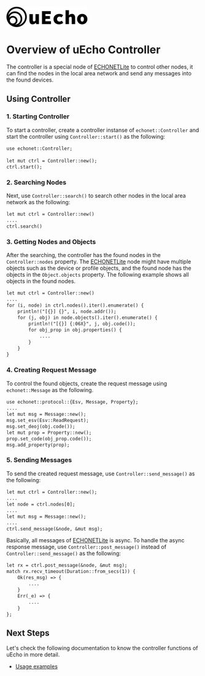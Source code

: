 ![logo](img/logo.png)

# Overview of uEcho Controller

The controller is a special node of [ECHONETLite][enet] to control other nodes, it can find the nodes in the local area network and send any messages into the found devices.

## Using Controller

### 1. Starting Controller

To start a controller, create a controller instanse of `echonet::Controller` and start the controller using `Controller::start()` as the following:

```
use echonet::Controller;

let mut ctrl = Controller::new();
ctrl.start();
```

### 2. Searching Nodes

Next, use `Controller::search()` to search other nodes in the local area network as the following:

```
let mut ctrl = Controller::new()
....
ctrl.search()
```

### 3. Getting Nodes and Objects

After the searching, the controller has the found nodes in the `Controller::nodes` property. The [ECHONETLite](http://www.echonet.gr.jp/english/index.htm) node might have multiple objects such as the device or profile objects, and the found node has the objects in the `Object.objects` property. The following example shows all objects in the found nodes.

```
let mut ctrl = Controller::new()
....
for (i, node) in ctrl.nodes().iter().enumerate() {
    println!("[{}] {}", i, node.addr());
    for (j, obj) in node.objects().iter().enumerate() {
        println!("[{}] {:06X}", j, obj.code());
        for obj_prop in obj.properties() {
            ....
        }
    }
}
```

### 4. Creating Request Message

To control the found objects, create the request message using `echonet::Message` as the following.

```
use echonet::protocol::{Esv, Message, Property};
....
let mut msg = Message::new();
msg.set_esv(Esv::ReadRequest);
msg.set_deoj(obj.code());
let mut prop = Property::new();
prop.set_code(obj_prop.code());
msg.add_property(prop);
```

### 5. Sending Messages

To send the created request message, use `Controller::send_message()` as the following:

```
let mut ctrl = Controller::new();
....
let node = ctrl.nodes[0];
....
let mut msg = Message::new();
....
ctrl.send_message(&node, &mut msg);
```

Basically, all messages of [ECHONETLite](http://www.echonet.gr.jp/english/index.htm) is async. To handle the async response message, use `Controller::post_message()` instead of `Controller::send_message()` as the following:

```
let rx = ctrl.post_message(&node, &mut msg);
match rx.recv_timeout(Duration::from_secs(1)) {
    Ok(res_msg) => {
        ....
    }
    Err(_e) => {
        ....
    }
};
```

## Next Steps

Let's check the following documentation to know the controller functions of uEcho in more detail.

- [Usage examples](https://github.com/cybergarage/uecho-rs/tree/master/examples)

[enet]:http://echonet.jp/english/
